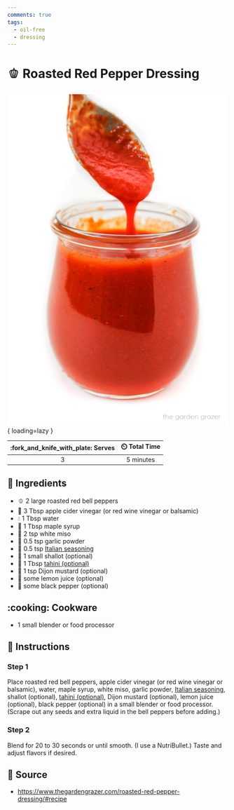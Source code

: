 ```yaml
---
comments: true
tags:
  - oil-free
  - dressing
---
```

# :bell_pepper: Roasted Red Pepper Dressing

![Roasted Red Pepper Dressing][1]{ loading=lazy }

| :fork_and_knife_with_plate: Serves | :timer_clock: Total Time |
|:----------------------------------:|:-----------------------: |
| 3 | 5 minutes |

## :salt: Ingredients

- :bell_pepper: 2 large roasted red bell peppers
- :sake: 3 Tbsp apple cider vinegar (or red wine vinegar or balsamic)
- :droplet: 1 Tbsp water
- :maple_leaf: 1 Tbsp maple syrup
- :ramen: 2 tsp white miso
- :garlic: 0.5 tsp garlic powder
- :herb: 0.5 tsp [Italian seasoning][3]
- :onion: 1 small shallot (optional)
- :seedling: 1 Tbsp [tahini (optional)][2]
- :hotdog: 1 tsp Dijon mustard (optional)
- :lemon: some lemon juice (optional)
- :salt: some black pepper (optional)

## :cooking: Cookware

- 1 small blender or food processor

## :pencil: Instructions

### Step 1

Place roasted red bell peppers, apple cider vinegar (or red wine vinegar or balsamic), water, maple syrup, white miso,
garlic powder, [Italian seasoning][3], shallot (optional), [tahini (optional)][2], Dijon mustard (optional), lemon
juice (optional), black pepper (optional) in a small blender or food processor. (Scrape out any seeds and extra liquid
in the bell peppers before adding.)

### Step 2

Blend for 20 to 30 seconds or until smooth. (I use a NutriBullet.) Taste and adjust flavors if desired.

## :link: Source

- <https://www.thegardengrazer.com/roasted-red-pepper-dressing/#recipe>

[1]: <../assets/images/roasted-red-pepper-dressing.jpg>
[2]: <../sauces-and-dressings/tahini.md>
[3]: <../ingredients/seasonings/italian-seasoning.md>
